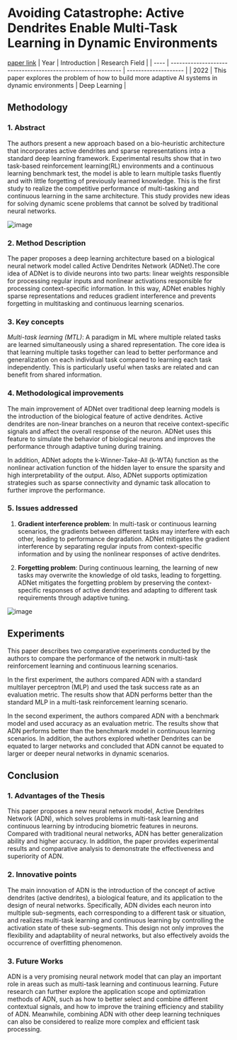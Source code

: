 # Avoiding Catastrophe: Active Dendrites Enable Multi-Task Learning in Dynamic Environments
[paper link](https://arxiv.org/pdf/2201.00042) 
| Year | Introduction                                                         | Research Field                 |
| ---- | ------------------------------------------------------------ | -------------------- |
| 2022 | This paper explores the problem of how to build more adaptive AI systems in dynamic environments         | Deep Learning          |

## Methodology

### 1. Abstract
  The authors present a new approach based on a bio-heuristic architecture that incorporates active dendrites and sparse representations into a standard deep learning framework. Experimental results show that in two task-based reinforcement learning(RL) environments and a continuous learning benchmark test, the model is able to learn multiple tasks fluently and with little forgetting of previously learned knowledge. This is the first study to realize the competitive performance of multi-tasking and continuous learning in the same architecture. This study provides new ideas for solving dynamic scene problems that cannot be solved by traditional neural networks. 
  
  ![image](https://github.com/Zhang-Bocheng/paper-reading/assets/160409071/1231cbed-9589-48c8-8a57-975a96244138)

### 2. Method Description 
  The paper proposes a deep learning architecture based on a biological neural network model called Active Dendrites Network (ADNet).The core idea of ADNet is to divide neurons into two parts: linear weights responsible for processing regular inputs and nonlinear activations responsible for processing context-specific information. In this way, ADNet enables highly sparse representations and reduces gradient interference and prevents forgetting in multitasking and continuous learning scenarios.
  
### 3. Key concepts
  _Multi-task learning (MTL)_: A paradigm in ML where multiple related tasks are learned simultaneously using a shared representation. The core idea is that learning multiple tasks together can lead to better performance and generalization on each individual task compared to learning each task independently. This is particularly useful when tasks are related and can benefit from shared information.
  
### 4. Methodological improvements
  The main improvement of ADNet over traditional deep learning models is the introduction of the biological feature of active dendrites. Active dendrites are non-linear branches on a neuron that receive context-specific signals and affect the overall response of the neuron. ADNet uses this feature to simulate the behavior of biological neurons and improves the performance through adaptive tuning during training.

In addition, ADNet adopts the k-Winner-Take-All (k-WTA) function as the nonlinear activation function of the hidden layer to ensure the sparsity and high interpretability of the output. Also, ADNet supports optimization strategies such as sparse connectivity and dynamic task allocation to further improve the performance.

### 5. Issues addressed 
  1. **Gradient interference problem**: In multi-task or continuous learning scenarios, the gradients between different tasks may interfere with each other, leading to performance degradation. ADNet mitigates the gradient interference by separating regular inputs from context-specific information and by using the nonlinear responses of active dendrites.

  2. **Forgetting problem**: During continuous learning, the learning of new tasks may overwrite the knowledge of old tasks, leading to forgetting. ADNet mitigates the forgetting problem by preserving the context-specific responses of active dendrites and adapting to different task requirements through adaptive tuning.

![image](https://github.com/Zhang-Bocheng/paper-reading/assets/160409071/28b02b3f-5a51-4d69-9dbb-282a973fee40)
     
## Experiments
  This paper describes two comparative experiments conducted by the authors to compare the performance of the network in multi-task reinforcement learning and continuous learning scenarios. 
  
  In the first experiment, the authors compared ADN with a standard multilayer perceptron (MLP) and used the task success rate as an evaluation metric. The results show that ADN performs better than the standard MLP in a multi-task reinforcement learning scenario. 
  
  In the second experiment, the authors compared ADN with a benchmark model and used accuracy as an evaluation metric. The results show that ADN performs better than the benchmark model in continuous learning scenarios. In addition, the authors explored whether Dendrites can be equated to larger networks and concluded that ADN cannot be equated to larger or deeper neural networks in dynamic scenarios.
  
## Conclusion
### 1. Advantages of the Thesis
  This paper proposes a new neural network model, Active Dendrites Network (ADN), which solves problems in multi-task learning and continuous learning by introducing biometric features in neurons. Compared with traditional neural networks, ADN has better generalization ability and higher accuracy. In addition, the paper provides experimental results and comparative analysis to demonstrate the effectiveness and superiority of ADN.
  
### 2. Innovative points
  The main innovation of ADN is the introduction of the concept of active dendrites (active dendrites), a biological feature, and its application to the design of neural networks. Specifically, ADN divides each neuron into multiple sub-segments, each corresponding to a different task or situation, and realizes multi-task learning and continuous learning by controlling the activation state of these sub-segments. This design not only improves the flexibility and adaptability of neural networks, but also effectively avoids the occurrence of overfitting phenomenon.
  
### 3. Future Works
  ADN is a very promising neural network model that can play an important role in areas such as multi-task learning and continuous learning. Future research can further explore the application scope and optimization methods of ADN, such as how to better select and combine different contextual signals, and how to improve the training efficiency and stability of ADN. Meanwhile, combining ADN with other deep learning techniques can also be considered to realize more complex and efficient task processing.
